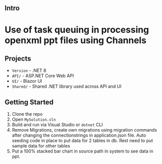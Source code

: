 
## Intro
# Use of task queuing in processing openxml ppt files using Channels
##


## Projects
- `Version` - .NET 8
- `API/` - ASP.NET Core Web API
- `UI/` - Blazor UI
- `Shared/` - Shared .NET library used across API and UI

## Getting Started
1. Clone the repo
2. Open `MySolution.sln`
3. Build and run via Visual Studio or `dotnet` CLI
4. Remove Migrations, create own migrations using migration commands after changing the connectionstrings in application.json file. Auto seeding code in place to put data for 2 tables in db. Rest need to put sample data for other tables
5. Put a 100% stacked bar chart in source path in system to see data in ppt.

